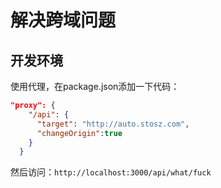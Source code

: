 # 解决跨域问题

## 开发环境

使用代理，在package.json添加一下代码：

```json
"proxy": {
    "/api": {
      "target": "http://auto.stosz.com",
      "changeOrigin":true
    }
  }
```

然后访问：`http://localhost:3000/api/what/fuck`
